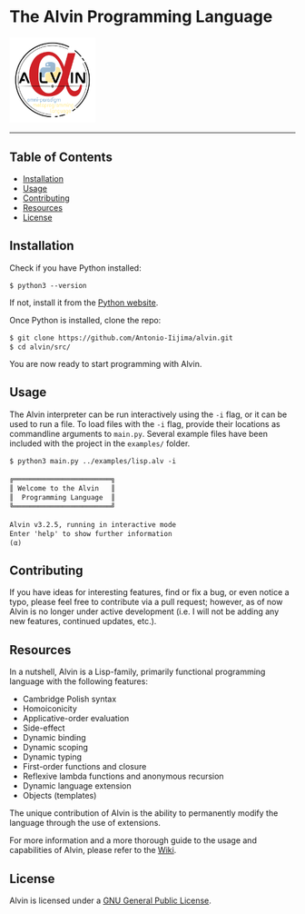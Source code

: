 # The Alvin Programming Language

<img src="https://github.com/Antonio-Iijima/alvin/blob/main/logo.png?raw=true" width=30%>

---

## Table of Contents

- [Installation](#installation)
- [Usage](#usage)
- [Contributing](#contributing)
- [Resources](#resources)
- [License](#license)

## Installation

Check if you have Python installed:

```
$ python3 --version
```

If not, install it from the [Python website](https://www.python.org/).

Once Python is installed, clone the repo:

```
$ git clone https://github.com/Antonio-Iijima/alvin.git
$ cd alvin/src/
```

You are now ready to start programming with Alvin.

## Usage

The Alvin interpreter can be run interactively using the `-i` flag, or it can be used to run a file. To load files with the `-i` flag, provide their locations as commandline arguments to `main.py`. Several example files have been included with the project in the `examples/` folder.

```
$ python3 main.py ../examples/lisp.alv -i

╔════════════════════════╗
║ Welcome to the Alvin   ║
║  Programming Language  ║
╚════════════════════════╝

Alvin v3.2.5, running in interactive mode
Enter 'help' to show further information
(α)
```

## Contributing

If you have ideas for interesting features, find or fix a bug, or even notice a typo, please feel free to contribute via a pull request; however, as of now Alvin is no longer under active development (i.e. I will not be adding any new features, continued updates, etc.).

## Resources

In a nutshell, Alvin is a Lisp-family, primarily functional programming language with the following features:

- Cambridge Polish syntax
- Homoiconicity
- Applicative-order evaluation
- Side-effect
- Dynamic binding
- Dynamic scoping
- Dynamic typing
- First-order functions and closure
- Reflexive lambda functions and anonymous recursion
- Dynamic language extension
- Objects (templates)

The unique contribution of Alvin is the ability to permanently modify the language through the use of extensions.

For more information and a more thorough guide to the usage and capabilities of Alvin, please refer to the [Wiki](https://github.com/Antonio-Iijima/alvin/wiki).

## License

Alvin is licensed under a [GNU General Public License](https://github.com/Antonio-Iijima/alvin/blob/main/LICENSE).
